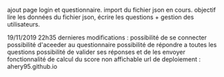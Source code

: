 ajout page login et questionnaire.
import du fichier json en cours.
objectif lire les données du fichier json, écrire les questions + gestion des
utilisateurs.


19/11/2019 22h35
dernieres modifications : 
possibilité de se connecter
possibilité d'aceeder au questionnaire 
possibilité de répondre a toutes les questions
possibilité de valider ses réponses et de les envoyer
fonctionnalité de calcul du score non affichable
url de deploiement : ahery95.github.io


